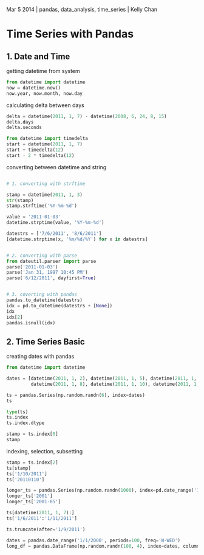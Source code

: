 Mar 5 2014 | pandas, data_analysis, time_series | Kelly Chan
# Time Series with Pandas

## 1. Date and Time

getting datetime from system
```python
from datetime import datetime
now = datetime.now()
now.year, now.month, now.day
```

calculating delta between days
```python
delta = datetime(2011, 1, 7) - datetime(2008, 6, 24, 8, 15)
delta.days
delta.seconds

from datetime import timedelta
start = datetime(2011, 1, 7)
start + timedelta(12)
start - 2 * timedelta(12)
```

converting between datetime and string
```python

# 1. converting with strftime

stamp = datetime(2011, 1, 3)
str(stamp)
stamp.strftime('%Y-%m-%d')

value = '2011-01-03'
datetime.strptime(value, '%Y-%m-%d')

datestrs = ['7/6/2011', '8/6/2011']
[datetime.strptime(x, '%m/%d/%Y') for x in datestrs]


# 2. converting with parse
from dateutil.parser import parse
parse('2011-01-03')
parse('Jan 31, 1997 10:45 PM')
parse('6/12/2011', dayfirst=True)


# 3. coverting with pandas
pandas.to_datetime(datestrs)
idx = pd.to_datetime(datestrs + [None])
idx
idx[2]
pandas.isnull(idx)
```

## 2. Time Series Basic

creating dates with pandas
```python
from datetime import datetime

dates = [datetime(2011, 1, 2), datetime(2011, 1, 5), datetime(2011, 1, 7), 
         datetime(2011, 1, 8), datetime(2011, 1, 10), datetime(2011, 1, 12)]

ts = pandas.Series(np.random.randn(6), index=dates)
ts

type(ts)
ts.index
ts.index.dtype

stamp = ts.index[0]
stamp
```

indexing, selection, subsetting
```python
stamp = ts.index[2]
ts[stamp]
ts['1/10/2011']
ts['20110110']

longer_ts = pandas.Series(np.random.randn(1000), index=pd.date_range('1/1/2000', periods=1000))
longer_ts['2001']
longer_ts['2001-05']

ts[datetime(2011, 1, 7):]
ts['1/6/2011':'1/11/2011']

ts.truncate(after='1/9/2011')

dates = pandas.date_range('1/1/2000', periods=100, freq='W-WED')
long_df = pandas.DataFrame(np.random.randn(100, 4), index=dates, columns=['Colorado', 'Texas', 'New York', 'Ohio'])
```
